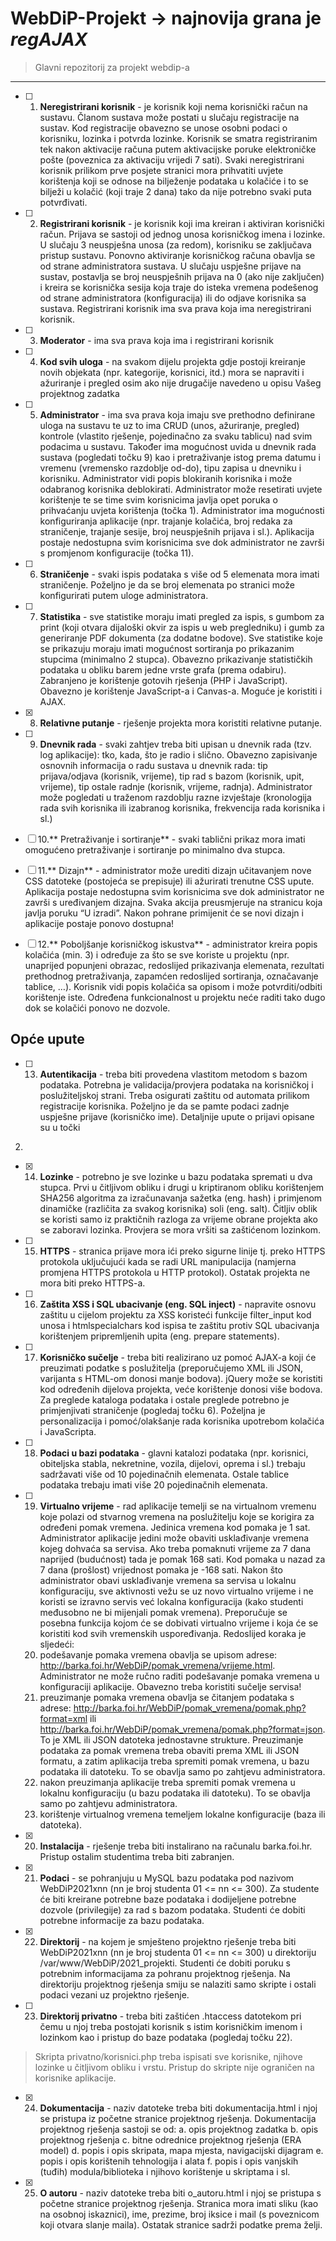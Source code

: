 # WebDiP-Projekt -> najnovija grana je *regAJAX*

> Glavni repozitorij za projekt webdip-a

***

- [ ] 1. **Neregistrirani korisnik** - je korisnik koji nema korisnički račun na sustavu. Članom
sustava može postati u slučaju registracije na sustav. Kod registracije obavezno se
unose osobni podaci o korisniku, lozinka i potvrda lozinke. Korisnik se smatra
registriranim tek nakon aktivacije računa putem aktivacijske poruke elektroničke
pošte (poveznica za aktivaciju vrijedi 7 sati). Svaki neregistrirani korisnik prilikom prve
posjete stranici mora prihvatiti uvjete korištenja koji se odnose na bilježenje
podataka u kolačiće i to se bilježi u kolačić (koji traje 2 dana) tako da nije potrebno
svaki puta potvrđivati.

- [ ] 2. **Registrirani korisnik** - je korisnik koji ima kreiran i aktiviran korisnički račun. Prijava se
sastoji od jednog unosa korisničkog imena i lozinke. U slučaju 3 neuspješna unosa (za
redom), korisniku se zaključava pristup sustavu. Ponovno aktiviranje korisničkog
računa obavlja se od strane administratora sustava. U slučaju uspješne prijave na
sustav, postavlja se broj neuspješnih prijava na 0 (ako nije zaključen) i kreira se
korisnička sesija koja traje do isteka vremena podešenog od strane administratora
(konfiguracija) ili do odjave korisnika sa sustava. Registrirani korisnik ima sva prava
koja ima neregistrirani korisnik.

- [ ] 3. **Moderator** - ima sva prava koja ima i registrirani korisnik

- [ ] 4. **Kod svih uloga** - na svakom dijelu projekta gdje postoji kreiranje novih objekata (npr.
kategorije, korisnici, itd.) mora se napraviti i ažuriranje i pregled osim ako nije
drugačije navedeno u opisu Vašeg projektnog zadatka

- [ ] 5. **Administrator** - ima sva prava koja imaju sve prethodno definirane uloga na sustavu te
uz to ima CRUD (unos, ažuriranje, pregled) kontrole (vlastito rješenje, pojedinačno za
svaku tablicu) nad svim podacima u sustavu. Također ima mogućnost uvida u dnevnik
rada sustava (pogledati točku 9) kao i pretraživanje istog prema datumu i vremenu
(vremensko razdoblje od-do), tipu zapisa u dnevniku i korisniku. Administrator vidi
popis blokiranih korisnika i može odabranog korisnika deblokirati. Administrator
može resetirati uvjete korištenje te se time svim korisnicima javlja opet poruka o
prihvaćanju uvjeta korištenja (točka 1). Administrator ima mogućnosti konfiguriranja
aplikacije (npr. trajanje kolačića, broj redaka za straničenje, trajanje sesije, broj
neuspješnih prijava i sl.). Aplikacija postaje nedostupna svim korisnicima sve dok
administrator ne završi s promjenom konfiguracije (točka 11).

- [ ] 6. **Straničenje** - svaki ispis podataka s više od 5 elemenata mora imati straničenje.
Poželjno je da se broj elemenata po stranici može konfigurirati putem uloge
administratora.

- [ ] 7. **Statistika** - sve statistike moraju imati pregled za ispis, s gumbom za print (koji otvara
dijaloški okvir za ispis u web pregledniku) i gumb za generiranje PDF dokumenta (za
dodatne bodove). Sve statistike koje se prikazuju moraju imati mogućnost sortiranja
po prikazanim stupcima (minimalno 2 stupca). Obavezno prikazivanje statističkih
podataka u obliku barem jedne vrste grafa (prema odabiru). Zabranjeno je korištenje
gotovih rješenja (PHP i JavaScript). Obavezno je korištenje JavaScript-a i Canvas-a.
Moguće je koristiti i AJAX.

- [x] 8. **Relativne putanje** - rješenje projekta mora koristiti relativne putanje.

- [ ] 9. **Dnevnik rada** - svaki zahtjev treba biti upisan u dnevnik rada (tzv. log aplikacije): tko,
kada, što je radio i slično. Obavezno zapisivanje osnovnih informacija o radu sustava u
dnevnik rada: tip prijava/odjava (korisnik, vrijeme), tip rad s bazom (korisnik, upit,
vrijeme), tip ostale radnje (korisnik, vrijeme, radnja). Administrator može pogledati u
traženom razdoblju razne izvještaje (kronologija rada svih korisnika ili izabranog
korisnika, frekvencija rada korisnika i sl.)

- [ ] 10.** Pretraživanje i sortiranje** - svaki tablični prikaz mora imati omogućeno pretraživanje i
sortiranje po minimalno dva stupca.

- [ ] 11.** Dizajn** - administrator može urediti dizajn učitavanjem nove CSS datoteke (postojeća
se prepisuje) ili ažurirati trenutne CSS upute. Aplikacija postaje nedostupna svim
korisnicima sve dok administrator ne završi s uređivanjem dizajna. Svaka akcija
preusmjeruje na stranicu koja javlja poruku “U izradi”. Nakon pohrane primijenit će se
novi dizajn i aplikacije postaje ponovo dostupna!

- [ ] 12.** Poboljšanje korisničkog iskustva** - administrator kreira popis kolačića (min. 3) i
određuje za što se sve koriste u projektu (npr. unaprijed popunjeni obrazac, redoslijed
prikazivanja elemenata, rezultati prethodnog pretraživanja, zapamćen redoslijed
sortiranja, označavanje tablice, …). Korisnik vidi popis kolačića sa opisom i može
potvrditi/odbiti korištenje iste. Određena funkcionalnost u projektu neće raditi tako
dugo dok se kolačići ponovo ne dozvole.

## Opće upute

- [ ] 13. **Autentikacija** - treba biti provedena vlastitom metodom s bazom podataka. Potrebna
je validacija/provjera podataka na korisničkoj i poslužiteljskoj strani. Treba osigurati
zaštitu od automata prilikom registracije korisnika. Poželjno je da se pamte podaci
zadnje uspješne prijave (korisničko ime). Detaljnije upute o prijavi opisane su u točki
2.

- [x] 14. **Lozinke** - potrebno je sve lozinke u bazu podataka spremati u dva stupca. Prvi u
čitljivom obliku i drugi u kriptiranom obliku korištenjem SHA256 algoritma za
izračunavanja sažetka (eng. hash) i primjenom dinamičke (različita za svakog
korisnika) soli (eng. salt). Čitljiv oblik se koristi samo iz praktičnih razloga za vrijeme
obrane projekta ako se zaboravi lozinka. Provjera se mora vršiti sa zaštićenom
lozinkom.

- [ ] 15. **HTTPS** - stranica prijave mora ići preko sigurne linije tj. preko HTTPS protokola
uključujući kada se radi URL manipulacija (namjerna promjena HTTPS protokola u
HTTP protokol). Ostatak projekta ne mora biti preko HTTPS-a.

- [ ] 16. **Zaštita XSS i SQL ubacivanje (eng. SQL inject)** - napravite osnovu zaštitu u cijelom
projektu za XSS koristeći funkcije filter_input kod unosa i htmlspecialchars kod ispisa
te zaštitu protiv SQL ubacivanja korištenjem pripremljenih upita (eng. prepare
statements).

- [ ] 17. **Korisničko sučelje** - treba biti realizirano uz pomoć AJAX-a koji će preuzimati podatke
s poslužitelja (preporučujemo XML ili JSON, varijanta s HTML-om donosi manje
bodova). jQuery može se koristiti kod određenih dijelova projekta, veće korištenje
donosi više bodova. Za preglede kataloga podataka i ostale preglede potrebno je
primjenjivati straničenje (pogledaj točku 6). Poželjna je personalizacija i
pomoć/olakšanje rada korisnika upotrebom kolačića i JavaScripta.

- [ ] 18. **Podaci u bazi podataka** - glavni katalozi podataka (npr. korisnici, obiteljska stabla,
nekretnine, vozila, dijelovi, oprema i sl.) trebaju sadržavati više od 10 pojedinačnih
elemenata. Ostale tablice podataka trebaju imati više 20 pojedinačnih elemenata.

- [ ] 19. **Virtualno vrijeme** - rad aplikacije temelji se na virtualnom vremenu koje polazi od
stvarnog vremena na poslužitelju koje se korigira za određeni pomak vremena.
Jedinica vremena kod pomaka je 1 sat. Administrator aplikacije jedini može obaviti
usklađivanje vremena kojeg dohvaća sa servisa. Ako treba pomaknuti vrijeme za 7
dana naprijed (budućnost) tada je pomak 168 sati. Kod pomaka u nazad za 7 dana
(prošlost) vrijednost pomaka je -168 sati. Nakon što administrator obavi usklađivanje
vremena sa servisa u lokalnu konfiguraciju, sve aktivnosti vežu se uz novo virtualno
vrijeme i ne koristi se izravno servis već lokalna konfiguracija (kako studenti
međusobno ne bi mijenjali pomak vremena). Preporučuje se posebna funkcija kojom
će se dobivati virtualno vrijeme i koja će se koristiti kod svih vremenskih
uspoređivanja. Redoslijed koraka je sljedeći:
    1. podešavanje pomaka vremena obavlja se upisom adrese:
    http://barka.foi.hr/WebDiP/pomak_vremena/vrijeme.html. Administrator ne
    može ručno raditi podešavanje pomaka vremena u konfiguraciji aplikacije.
    Obavezno treba koristiti sučelje servisa!
    2. preuzimanje pomaka vremena obavlja se čitanjem podataka s adrese:
    http://barka.foi.hr/WebDiP/pomak_vremena/pomak.php?format=xml ili
    http://barka.foi.hr/WebDiP/pomak_vremena/pomak.php?format=json. To je
    XML ili JSON datoteka jednostavne strukture. Preuzimanje podataka za pomak
    vremena treba obaviti prema XML ili JSON formatu, a zatim aplikacija treba
    spremiti pomak vremena, u bazu podataka ili datoteku. To se obavlja samo po
    zahtjevu administratora.
    3. nakon preuzimanja aplikacije treba spremiti pomak vremena u lokalnu
    konfiguraciju (u bazu podataka ili datoteku). To se obavlja samo po zahtjevu
    administratora.
    4. korištenje virtualnog vremena temeljem lokalne konfiguracije (baza ili
    datoteka).

- [x] 20. **Instalacija** - rješenje treba biti instalirano na računalu barka.foi.hr. Pristup ostalim
studentima treba biti zabranjen.

- [x] 21. **Podaci** - se pohranjuju u MySQL bazu podataka pod nazivom WebDiP2021xnn (nn je
broj studenta 01 <= nn <= 300). Za studente će biti kreirane potrebne baze podataka i
dodijeljene potrebne dozvole (privilegije) za rad s bazom podataka. Studenti će dobiti
potrebne informacije za bazu podataka.

- [x] 22. **Direktorij** - na kojem je smješteno projektno rješenje treba biti WebDiP2021xnn (nn
je broj studenta 01 <= nn <= 300) u direktoriju /var/www/WebDiP/2021_projekti.
Studenti će dobiti poruku s potrebnim informacijama za pohranu projektnog rješenja.
Na direktoriju projektnog rješenja smiju se nalaziti samo skripte i ostali podaci vezani
uz projektno rješenje.

- [ ] 23. **Direktorij privatno** - treba biti zaštićen .htaccess datotekom pri čemu u njoj treba
postojati korisnik s istim korisničkim imenom i lozinkom kao i pristup do baze
podataka (pogledaj točku 22). 
> Skripta privatno/korisnici.php treba ispisati sve korisnike, njihove lozinke u čitljivom obliku i vrstu. Pristup do
> skripte nije ograničen na korisnike aplikacije.

- [x] 24. **Dokumentacija** - naziv datoteke treba biti dokumentacija.html i njoj se pristupa iz
početne stranice projektnog rješenja. Dokumentacija projektnog rješenja sastoji se
od:
    a. opis projektnog zadatka
    b. opis projektnog rješenja
    c. bitne odrednice projektnog rješenja (ERA model)
    d. popis i opis skripata, mapa mjesta, navigacijski dijagram
    e. popis i opis korištenih tehnologija i alata
    f. popis i opis vanjskih (tuđih) modula/biblioteka i njihovo korištenje u skriptama i sl.

- [x] 25. **O autoru** - naziv datoteke treba biti o_autoru.html i njoj se pristupa s početne
stranice projektnog rješenja. Stranica mora imati sliku (kao na osobnoj iskaznici), ime,
prezime, broj iksice i mail (s poveznicom koji otvara slanje maila). Ostatak stranice
sadrži podatke prema želji.


